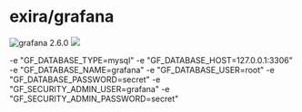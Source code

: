 # exira/grafana

![grafana 2.6.0](https://img.shields.io/badge/grafana-2.6.0-brightgreen.svg?style=flat-square) [![](https://badge.imagelayers.io/exira/grafana:latest.svg)](https://imagelayers.io/?images=exira/grafana:latest)

-e "GF_DATABASE_TYPE=mysql"
-e "GF_DATABASE_HOST=127.0.0.1:3306"
-e "GF_DATABASE_NAME=grafana"
-e "GF_DATABASE_USER=root"
-e "GF_DATABASE_PASSWORD=secret"
-e "GF_SECURITY_ADMIN_USER=grafana"
-e "GF_SECURITY_ADMIN_PASSWORD=secret"
